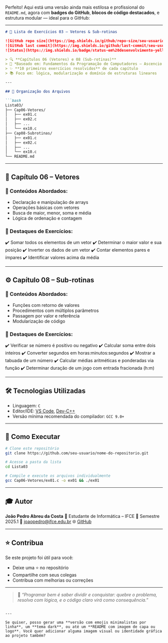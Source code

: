 Perfeito! Aqui está uma versão ainda mais estilosa e profissional do `README.md`, agora com **badges do GitHub**, **blocos de código destacados**, e estrutura modular — ideal para o GitHub:

---

````markdown
# 🧠 Lista de Exercícios 03 – Vetores & Sub-rotinas

![GitHub repo size](https://img.shields.io/github/repo-size/seu-usuario/nome-do-repositorio?style=flat-square)
![GitHub last commit](https://img.shields.io/github/last-commit/seu-usuario/nome-do-repositorio?style=flat-square)
![Status](https://img.shields.io/badge/status-em%20desenvolvimento-yellow?style=flat-square)

> 🔍 **Capítulos 06 (Vetores) e 08 (Sub-rotinas)**  
> 🎯 *Baseado em: Fundamentos da Programação de Computadores – Ascencio & Campos (2012)*  
> ✨ **10 primeiros exercícios resolvidos** de cada capítulo  
> 📚 Foco em: lógica, modularização e domínio de estruturas lineares

---

## 📁 Organização dos Arquivos

```bash
Lista03/
├── Cap06-Vetores/
│   ├── ex01.c
│   ├── ex02.c
│   ├── ...
│   └── ex10.c
├── Cap08-Subrotinas/
│   ├── ex01.c
│   ├── ex02.c
│   ├── ...
│   └── ex10.c
└── README.md
````

---

## 🔢 Capítulo 06 – Vetores

### 🧠 Conteúdos Abordados:

* Declaração e manipulação de arrays
* Operações básicas com vetores
* Busca de maior, menor, soma e média
* Lógica de ordenação e contagem

### 📌 Destaques de Exercícios:

✔️ Somar todos os elementos de um vetor
✔️ Determinar o maior valor e sua posição
✔️ Inverter os dados de um vetor
✔️ Contar elementos pares e ímpares
✔️ Identificar valores acima da média

---

## ⚙️ Capítulo 08 – Sub-rotinas

### 🧠 Conteúdos Abordados:

* Funções com retorno de valores
* Procedimentos com múltiplos parâmetros
* Passagem por valor e referência
* Modularização de código

### 📌 Destaques de Exercícios:

✔️ Verificar se número é positivo ou negativo
✔️ Calcular soma entre dois inteiros
✔️ Converter segundos em horas\:minutos\:segundos
✔️ Mostrar a tabuada de um número
✔️ Calcular médias aritméticas e ponderadas via função
✔️ Determinar duração de um jogo com entrada fracionada (h\:m)

---

## 🛠️ Tecnologias Utilizadas

* Linguagem: `C`
* Editor/IDE: [VS Code](https://code.visualstudio.com/), [Dev-C++](https://sourceforge.net/projects/orwelldevcpp/)
* Versão mínima recomendada do compilador: `GCC 9.0+`

---

## 🚀 Como Executar

```bash
# Clone este repositório
git clone https://github.com/seu-usuario/nome-do-repositorio.git

# Acesse a pasta da lista
cd Lista03

# Compile e execute os arquivos individualmente
gcc Cap06-Vetores/ex01.c -o ex01 && ./ex01
```

---

## 🎓 Autor

**João Pedro Abreu da Costa**
📍 Estudante de Informática – IFCE
📅 Semestre 2025.1
📧 [joaopedro@ifce.edu.br](mailto:joaopedro@ifce.edu.br)
🌐 [GitHub](https://github.com/seu-usuario)

---

## ⭐ Contribua

Se este projeto foi útil para você:

* Deixe uma ⭐ no repositório
* Compartilhe com seus colegas
* Contribua com melhorias ou correções

---

> 🧩 *“Programar bem é saber dividir e conquistar: quebre o problema, resolva com lógica, e o código claro virá como consequência.”*

```

---

Se quiser, posso gerar uma **versão com emojis minimalistas por linha**, um **tema dark**, ou até um **README com imagem de capa ou logo**. Você quer adicionar alguma imagem visual ou identidade gráfica ao projeto também?
```
